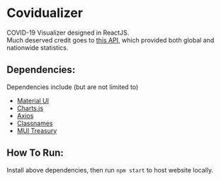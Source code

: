 # Covidualizer
COVID-19 Visualizer designed in ReactJS.<br/>
Much deserved credit goes to [this API](https://covid19.mathdro.id/api), which provided both global and nationwide statistics.

## Dependencies:
Dependencies include (but are not limited to)
- [Material UI](https://material-ui.com/)
- [Charts.js](https://www.chartjs.org/)
- [Axios](https://www.npmjs.com/package/axios)
- [Classnames](https://www.npmjs.com/package/classnames)
- [MUI Treasury](https://mui-treasury.com/)

## How To Run:
Install above dependencies, then run `npm start` to host website locally.
